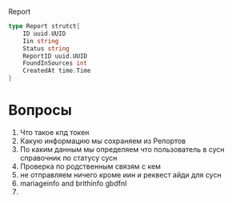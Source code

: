 Report 
```go 
type Report strutct{
	ID uuid.UUID
	Iin string
	Status string 
	ReportID uuid.UUID
	FoundInSources int
	CreatedAt time.Time
}


```

# Вопросы 
1. Что такое кпд токен 
2. Какую информацию мы сохраняем из Репортов 
3. По каким данным мы определяем что пользователь в сусн справочник по статусу сусн 
4. Проверка по родственным связям с кем 
5. не отправляем ничего кроме иин и реквест айди для сусн 
6. mariageinfo and brithinfo gbdfnl 
7. 

